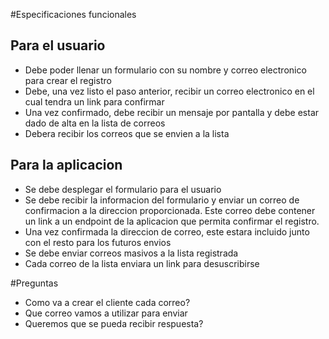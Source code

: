 #Especificaciones funcionales

## Para el usuario

- Debe poder llenar un formulario con su nombre y correo electronico para crear el registro
- Debe, una vez listo el paso anterior, recibir un correo electronico en el cual tendra un link para confirmar
- Una vez confirmado, debe recibir un mensaje por pantalla y debe estar dado de alta en la lista de correos
- Debera recibir los correos que se envien a la lista

## Para la aplicacion
- Se debe desplegar el formulario para el usuario
- Se debe recibir la informacion del formulario y enviar un correo de confirmacion a la direccion proporcionada. Este correo debe contener un link a un endpoint de la aplicacion que permita confirmar el registro.
- Una vez confirmada la direccion de correo, este estara incluido junto con el resto para los futuros envios
- Se debe enviar correos masivos a la lista registrada
- Cada correo de la lista enviara un link para desuscribirse

#Preguntas
- Como va a crear el cliente cada correo?
- Que correo vamos a utilizar para enviar 
- Queremos que se pueda recibir respuesta?
